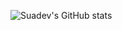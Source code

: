 ![Suadev's GitHub stats](https://github-readme-stats.vercel.app/api?username=suadevv&show_icons=true&theme=radical)
